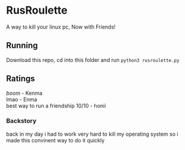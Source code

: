 # RusRoulette
A way to kill your linux pc, Now with Friends!
## Running
Download this repo, cd into this folder and run ```python3 rusroulette.py```
## Ratings
*boom* - Kenma   
lmao - Enma   
best way to run a friendship 10/10 - honii
### Backstory
back in my day i had to work very hard to kill my operating system so i made this convinent way to do it quickly
